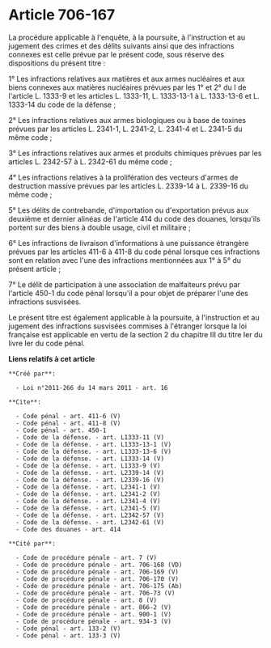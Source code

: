 # Article 706-167

La procédure applicable à l'enquête, à la poursuite, à l'instruction et au jugement des crimes et des délits suivants ainsi
que des infractions connexes est celle prévue par le présent code, sous réserve des dispositions du présent titre : 

1° Les infractions relatives aux matières et aux armes nucléaires et aux biens connexes aux matières nucléaires prévues par
les 1° et 2° du I de l'article L. 1333-9 et les articles L. 1333-11, L. 1333-13-1 à L. 1333-13-6 et L. 1333-14 du code de la
défense ; 

2° Les infractions relatives aux armes biologiques ou à base de toxines prévues par les articles L. 2341-1, L. 2341-2, L.
2341-4 et L. 2341-5 du même code ; 

3° Les infractions relatives aux armes et produits chimiques prévues par les articles L. 2342-57 à L. 2342-61 du même code ; 

4° Les infractions relatives à la prolifération des vecteurs d'armes de destruction massive prévues par les articles L.
2339-14 à L. 2339-16 du même code ; 

5° Les délits de contrebande, d'importation ou d'exportation prévus aux deuxième et dernier alinéas de l'article 414 du code
des douanes, lorsqu'ils portent sur des biens à double usage, civil et militaire ; 

6° Les infractions de livraison d'informations à une puissance étrangère prévues par les articles 411-6 à 411-8 du code pénal
lorsque ces infractions sont en relation avec l'une des infractions mentionnées aux 1° à 5° du présent article ; 

7° Le délit de participation à une association de malfaiteurs prévu par l'article 450-1 du code pénal lorsqu'il a pour objet
de préparer l'une des infractions susvisées. 

Le présent titre est également applicable à la poursuite, à l'instruction et au jugement des infractions susvisées commises à
l'étranger lorsque la loi française est applicable en vertu de la section 2 du chapitre III du titre Ier du livre Ier du code
pénal.

**Liens relatifs à cet article**

	**Créé par**:

	  - Loi n°2011-266 du 14 mars 2011 - art. 16

	**Cite**:

	  - Code pénal - art. 411-6 (V)
	  - Code pénal - art. 411-8 (V)
	  - Code pénal - art. 450-1
	  - Code de la défense. - art. L1333-11 (V)
	  - Code de la défense. - art. L1333-13-1 (V)
	  - Code de la défense. - art. L1333-13-6 (V)
	  - Code de la défense. - art. L1333-14 (V)
	  - Code de la défense. - art. L1333-9 (V)
	  - Code de la défense. - art. L2339-14 (V)
	  - Code de la défense. - art. L2339-16 (V)
	  - Code de la défense. - art. L2341-1 (V)
	  - Code de la défense. - art. L2341-2 (V)
	  - Code de la défense. - art. L2341-4 (V)
	  - Code de la défense. - art. L2341-5 (V)
	  - Code de la défense. - art. L2342-57 (V)
	  - Code de la défense. - art. L2342-61 (V)
	  - Code des douanes - art. 414

	**Cité par**:

	  - Code de procédure pénale - art. 7 (V)
	  - Code de procédure pénale - art. 706-168 (VD)
	  - Code de procédure pénale - art. 706-169 (V)
	  - Code de procédure pénale - art. 706-170 (V)
	  - Code de procédure pénale - art. 706-175 (Ab)
	  - Code de procédure pénale - art. 706-73 (V)
	  - Code de procédure pénale - art. 8 (V)
	  - Code de procédure pénale - art. 866-2 (V)
	  - Code de procédure pénale - art. 900-1 (V)
	  - Code de procédure pénale - art. 934-3 (V)
	  - Code pénal - art. 133-2 (V)
	  - Code pénal - art. 133-3 (V)
